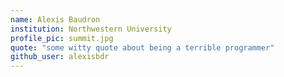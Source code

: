 ```yaml
---
name: Alexis Baudron
institution: Northwestern University
profile_pic: summit.jpg
quote: "some witty quote about being a terrible programmer"
github_user: alexisbdr
---
```

